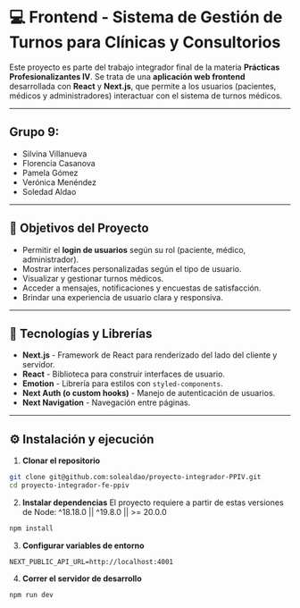 # 💻 Frontend - Sistema de Gestión de Turnos para Clínicas y Consultorios

Este proyecto es parte del trabajo integrador final de la materia **Prácticas Profesionalizantes IV**. Se trata de una **aplicación web frontend** desarrollada con **React** y **Next.js**, que permite a los usuarios (pacientes, médicos y administradores) interactuar con el sistema de turnos médicos.

---

## Grupo 9:

-  Silvina Villanueva
-  Florencia Casanova
-  Pamela Gómez
-  Verónica Menéndez
-  Soledad Aldao

---

## 📌 Objetivos del Proyecto

-  Permitir el **login de usuarios** según su rol (paciente, médico, administrador).
-  Mostrar interfaces personalizadas según el tipo de usuario.
-  Visualizar y gestionar turnos médicos.
-  Acceder a mensajes, notificaciones y encuestas de satisfacción.
-  Brindar una experiencia de usuario clara y responsiva.

---

## 🚀 Tecnologías y Librerías

-  **Next.js** - Framework de React para renderizado del lado del cliente y servidor.
-  **React** - Biblioteca para construir interfaces de usuario.
-  **Emotion** - Librería para estilos con `styled-components`.
-  **Next Auth (o custom hooks)** - Manejo de autenticación de usuarios.
-  **Next Navigation** - Navegación entre páginas.

---

## ⚙️ Instalación y ejecución

1. **Clonar el repositorio**

```bash
git clone git@github.com:solealdao/proyecto-integrador-PPIV.git
cd proyecto-integrador-fe-ppiv
```

2. **Instalar dependencias**
   El proyecto requiere a partir de estas versiones de Node: ^18.18.0 || ^19.8.0 || >= 20.0.0

```bash
npm install
```

3. **Configurar variables de entorno**

```
NEXT_PUBLIC_API_URL=http://localhost:4001
```

4. **Correr el servidor de desarrollo**

```bash
npm run dev
```
